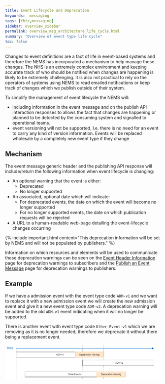 ```yaml
---
title: Event Lifecycle and Deprecation
keywords:  messaging
tags: [fhir,messaging]
sidebar: overview_sidebar
permalink: overview_msg_architecture_life_cycle.html
summary: "Overview of event type life cycle"
toc: false
---
```


Changes to event definitions are a fact of life in event-based systems and therefore the NEMS has incorporated a mechanism to help manage these changes. The NHS is an extremely complex environment and keeping accurate track of who should be notified when changes are happening is likely to be extremely challenging. It is also not practical to rely on the operators of systems using NEMS to read emailed notifications or keep track of changes which we publish outside of their system.

To simplify the management of event lifecycle the NEMS will:
- including information in the event message and on the publish API interaction responses to allows the fact that changes are happening or planned to be detected by the consuming system and signalled to operational teams.
- event versioning will not be supported, I.e. there is no need for an event to carry any kind of version information. Events will be replaced wholesale by a completely new event type if they change

## Mechanism

The event message generic header and the publishing API response will include/return the following information when event lifecycle is changing:
- An optional warning that the event is either:
  - Deprecated
  - No longer supported
- An associated, optional date which will indicate:
  - For deprecated events, the date on which the event will become no longer supported
  - For no longer supported events, the date on which publication requests will be rejected
- A URL to a human-readable web-page detailing the event-lifecycle changes occurring

{% include important.html content="This deprecation information will be set by NEMS and will not be populated by publishers." %}

Information on which resources and elements will be used to communicate these deprecation warnings can be seen on the [Event Header Information](explore_event_header_information.html) page for deprecation warnings to subscribers and the [Publish an Event Message](publication_publish.html) page for deprecation warnings to publishers.

## Example

If we have a admission event with the event type code `ADM-v1` and we want to replace it with a new admission event we will create the new admission event and give it a new event type code `ADM-v2`. A deprecation warning will be added to the old `ADM-v1` event indicating when it will no longer be supported.
 
There is another event with event type code `Other-Event-v1` which we are removing as it is no longer needed, therefore we deprecate it without there being a replacement event.

<a href="images/overview/event_life_cycle.png" target="_blank"><img src="images/overview/event_life_cycle.png"></a>
